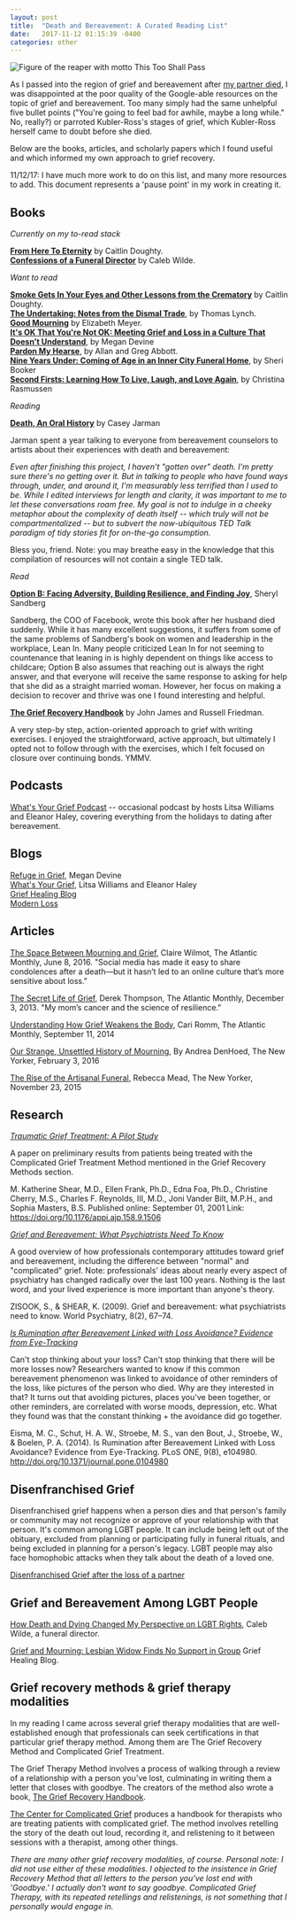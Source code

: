 ```yaml
---
layout: post
title:  "Death and Bereavement: A Curated Reading List"
date:   2017-11-12 01:15:39 -0400
categories: other
---
```



![Figure of the reaper with motto This Too Shall Pass](https://farm5.staticflickr.com/4581/38364280031_27d1ccf543.jpg)

As I passed into the region of grief and bereavement after [my partner died](byrslf.co/i-want-to-tell-you-about-heather-732b303759d9), I was disappointed at the poor quality of the Google-able resources on the topic of grief and bereavement. Too many simply had the same unhelpful five bullet points ("You're going to feel bad for awhile, maybe a long while." No, really?) or parroted Kubler-Ross's stages of grief, which Kubler-Ross herself came to doubt before she died.

Below are the books, articles, and scholarly papers which I found useful and which informed my own approach to grief recovery.

11/12/17: I have much more work to do on this list, and many more resources to add. This document represents a 'pause point' in my work in creating it.

## Books

*Currently on my to-read stack*

**[From Here To Eternity](https://www.amazon.com/gp/product/0393249891/ref=as_li_tl?ie=UTF8&tag=lisawilliam0a-20&camp=1789&creative=9325&linkCode=as2&creativeASIN=0393249891&linkId=6670ed2d2418bb8a50646a9d71cdf090)** by Caitlin Doughty. <br>
**[Confessions of a Funeral Director](https://www.amazon.com/gp/product/0062465244/ref=as_li_tl?ie=UTF8&tag=lisawilliam0a-20&camp=1789&creative=9325&linkCode=as2&creativeASIN=0062465244&linkId=937dd64ad618dd606e26e983a173b192)** by Caleb Wilde. <br>

*Want to read*

**[Smoke Gets In Your Eyes and Other Lessons from the Crematory](https://www.amazon.com/gp/product/0393351904/ref=as_li_tl?ie=UTF8&camp=1789&creative=9325&creativeASIN=0393351904&linkCode=as2&tag=lisawilliam0a-20&linkId=a981b5cd298a10bdfe018a894f9b8f41)** by Caitlin Doughty.<br>
**[The Undertaking: Notes from the Dismal Trade](https://www.amazon.com/gp/product/0393334872/ref=as_li_tl?ie=UTF8&tag=lisawilliam0a-20&camp=1789&creative=9325&linkCode=as2&creativeASIN=0393334872&linkId=a36379409258ce0e2d232db76268f05b)**, by Thomas Lynch. <BR>
**[Good Mourning](https://www.amazon.com/gp/product/1476783616/ref=as_li_tl?ie=UTF8&tag=lisawilliam0a-20&camp=1789&creative=9325&linkCode=as2&creativeASIN=1476783616&linkId=5396c6d61f74fddd1eabd4cededc8fb5)** by Elizabeth Meyer.<BR>
**[It's OK That You're Not OK: Meeting Grief and Loss in a Culture That Doesn't Understand](https://www.amazon.com/gp/product/1622039076/ref=as_li_tl?ie=UTF8&tag=lisawilliam0a-20&camp=1789&creative=9325&linkCode=as2&creativeASIN=1622039076&linkId=00923bebf1cba9870d93a44016b72644)**, by Megan Devine<br>
**[Pardon My Hearse](https://www.amazon.com/gp/product/1610352483/ref=as_li_tl?ie=UTF8&tag=lisawilliam0a-20&camp=1789&creative=9325&linkCode=as2&creativeASIN=1610352483&linkId=8535ccdbc5f58445cf6150d474c1fca5)**, by Allan and Greg Abbott. <BR>
**[Nine Years Under: Coming of Age in an Inner City Funeral Home](https://www.amazon.com/gp/product/1592407625/ref=as_li_tl?ie=UTF8&tag=lisawilliam0a-20&camp=1789&creative=9325&linkCode=as2&creativeASIN=1592407625&linkId=3b64fd54bfeda612007220ad99a7224d)**, by Sheri Booker<br>
**[Second Firsts: Learning How To Live, Laugh, and Love Again](https://www.amazon.com/gp/product/1401940838/ref=as_li_tl?ie=UTF8&tag=lisawilliam0a-20&camp=1789&creative=9325&linkCode=as2&creativeASIN=1401940838&linkId=0fe34616c2234c5dcccc81200074dbfd)**, by Christina Rasmussen<BR>

*Reading*

**[Death, An Oral History](https://www.amazon.com/gp/product/1942186126/ref=as_li_tl?ie=UTF8&camp=1789&creative=9325&creativeASIN=1942186126&linkCode=as2&tag=lisawilliam0a-20&linkId=5e2b6c9aa37c266522c3d9ff955223fc)** by Casey Jarman

Jarman spent a year talking to everyone from bereavement counselors to artists about their experiences with death and bereavement:

*Even after finishing this project, I haven't "gotten over" death. I'm pretty sure there's no getting over it. But in talking to people who have found ways through, under, and around it, I'm measurably less terrified than I used to be. While I edited interviews for length and clarity, it was important to me to let these conversations roam free. My goal is not to indulge in a cheeky metaphor about the complexity of death itself -- which truly will not be compartmentalized -- but to subvert the now-ubiquitous TED Talk paradigm of tidy stories fit for on-the-go consumption.*

Bless you, friend. Note: you may breathe easy in the knowledge that this compilation of resources will not contain a single TED talk.

*Read*

**[Option B: Facing Adversity, Building Resilience, and Finding Joy](https://www.amazon.com/gp/product/1524732680/ref=as_li_tl?ie=UTF8&tag=lisawilliam0a-20&camp=1789&creative=9325&linkCode=as2&creativeASIN=1524732680&linkId=53dc24752adb3c6bbe9d7d8b472066b3)**, Sheryl Sandberg

Sandberg, the COO of Facebook, wrote this book after her husband died suddenly. While it has many excellent suggestions, it suffers from some of the same problems of Sandberg's book on women and leadership in the workplace, Lean In. Many people criticized Lean In for not seeming to countenance that leaning in is highly dependent on things like access to childcare; Option B also assumes that reaching out is always the right answer, and that everyone will receive the same response to asking for help that she did as a straight married woman. However, her focus on making a decision to recover and thrive was one I found interesting and helpful.

**[The Grief Recovery Handbook](https://www.amazon.com/gp/product/0061686077/ref=as_li_tl?ie=UTF8&tag=lisawilliam0a-20&camp=1789&creative=9325&linkCode=as2&creativeASIN=0061686077&linkId=1b477f89d37f6004470c98bcdffd08e3)** by John James and Russell Friedman.

A very step-by step, action-oriented approach to grief with writing exercises. I enjoyed the straightforward, active approach, but ultimately I opted not to follow through with the exercises, which I felt focused on closure over continuing bonds. YMMV.

## Podcasts

[What's Your Grief Podcast](https://whatsyourgrief.com/grief-podcast/) -- occasional podcast by hosts Litsa Williams and Eleanor Haley, covering everything from the holidays to dating after bereavement.

## Blogs

[Refuge in Grief](http://www.refugeingrief.com/), Megan Devine<br>
[What's Your Grief](https://whatsyourgrief.com/), Litsa Williams and Eleanor Haley<br>
[Grief Healing Blog](https://www.griefhealingblog.com/)<br>
[Modern Loss](http://modernloss.com/)<br>

## Articles

[The Space Between Mourning and Grief](https://www.theatlantic.com/entertainment/archive/2016/06/internet-grief/485864/), Claire Wilmot, The Atlantic Monthly, June 8, 2016. "Social media has made it easy to share condolences after a death—but it hasn’t led to an online culture that’s more sensitive about loss."

[The Secret Life of Grief](https://www.theatlantic.com/health/archive/2013/12/the-secret-life-of-grief/281992/), Derek Thompson, The Atlantic Monthly, December 3, 2013. "My mom’s cancer and the science of resilience."

[Understanding How Grief Weakens the Body](https://www.theatlantic.com/health/archive/2014/09/understanding-how-grief-weakens-the-body/380006/), Cari Romm, The Atlantic Monthly, September 11, 2014

[Our Strange, Unsettled History of Mourning](https://www.newyorker.com/books/page-turner/our-strange-unsettled-history-of-mourning), By Andrea DenHoed, The New Yorker, February 3, 2016

[The Rise of the Artisanal Funeral](http://www.newyorker.com/magazine/2015/11/30/our-bodies-ourselves), Rebecca Mead, The New Yorker, November 23, 2015

## Research

_[Traumatic Grief Treatment: A Pilot Study](https://doi.org/10.1176/appi.ajp.158.9.1506)_

A paper on preliminary results from patients being treated with the Complicated Grief Treatment Method mentioned in the Grief Recovery Methods section.

M. Katherine Shear, M.D., Ellen Frank, Ph.D., Edna Foa, Ph.D., Christine Cherry, M.S., Charles F. Reynolds, III, M.D., Joni Vander Bilt, M.P.H., and Sophia Masters, B.S. Published online: September 01, 2001  Link: https://doi.org/10.1176/appi.ajp.158.9.1506


_[Grief and Bereavement: What Psychiatrists Need To Know](https://www.ncbi.nlm.nih.gov/pmc/articles/PMC2691160/)_

A good overview of how professionals contemporary attitudes toward grief and bereavement, including the difference between "normal" and "complicated" grief. Note: professionals' ideas about nearly every aspect of psychiatry has changed radically over the last 100 years. Nothing is the last word, and your lived experience is more important than anyone's theory.

ZISOOK, S., & SHEAR, K. (2009). Grief and bereavement: what psychiatrists need to know. World Psychiatry, 8(2), 67–74.


_[Is Rumination after Bereavement Linked with Loss Avoidance? Evidence from Eye-Tracking](https://www.ncbi.nlm.nih.gov/pmc/articles/PMC4139328/)_

Can't stop thinking about your loss? Can't stop thinking that there will be more losses now? Researchers wanted to know if this common bereavement phenomenon was linked to avoidance of other reminders of the loss, like pictures of the person who died. Why are they interested in that? It turns out that avoiding pictures, places you've been together, or other reminders, are correlated with worse moods, depression, etc. What they found was that the constant thinking + the avoidance did go together.

Eisma, M. C., Schut, H. A. W., Stroebe, M. S., van den Bout, J., Stroebe, W., & Boelen, P. A. (2014). Is Rumination after Bereavement Linked with Loss Avoidance? Evidence from Eye-Tracking. PLoS ONE, 9(8), e104980. http://doi.org/10.1371/journal.pone.0104980

## Disenfranchised Grief

Disenfranchised grief happens when a person dies and that person's family or community may not recognize or approve of your relationship with that person. It's common among LGBT people. It can include being left out of the obituary, excluded from planning or participating fully in funeral rituals, and being excluded in planning for a person's legacy. LGBT people may also face homophobic attacks when they talk about the death of a loved one.

[Disenfranchised Grief after the loss of a partner](https://www.grieflink.com/disenfranchised-loss-after-death-partner-lgbt-community)

## Grief and Bereavement Among LGBT People

[How Death and Dying Changed My Perspective on LGBT Rights](https://www.calebwilde.com/2015/06/how-death-and-dying-changed-my-perspective-on-lgbt-rights/), Caleb Wilde, a funeral director.

[Grief and Mourning: Lesbian Widow Finds No Support in Group](https://www.griefhealingblog.com/2016/01/in-grief-lesbian-widow-finds-no-support.html) Grief Healing Blog.

## Grief recovery methods & grief therapy modalities

In my reading I came across several grief therapy modalities that are well-established enough that professionals can seek certifications in that particular grief therapy method. Among them are The Grief Recovery Method and Complicated Grief Treatment.

The Grief Therapy Method involves a process of walking through a review of a relationship with a person you've lost, culminating in writing them a letter that closes with goodbye. The creators of the method also wrote a book, [The Grief Recovery Handbook](https://www.amazon.com/dp/B001NLKYIS/ref=dp-kindle-redirect?_encoding=UTF8&btkr=1).

[The Center for Complicated Grief](https://complicatedgrief.columbia.edu/) produces a handbook for therapists who are treating patients with complicated grief. The method involves retelling the story of the death out loud, recording it, and relistening to it between sessions with a therapist, among other things.

*There are many other grief recovery modalities, of course. Personal note: I did not use either of these modalities. I objected to the insistence in Grief Recovery Method that all letters to the person you've lost end with 'Goodbye.' I actually don't want to say goodbye. Complicated Grief Therapy, with its repeated retellings and relistenings, is not something that I personally would engage in.*
